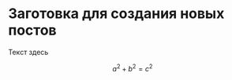 <!--
.. title: Шаблон для новых постов
.. slug: template
.. date: 2022-05-16 17:25:16 UTC+03:00
.. tags: 
.. category: 
.. link: 
.. description: 
.. type: text
-->

# Заготовка для создания новых постов

Текст здесь 

$$ a^2 + b^2 = c^2 $$
